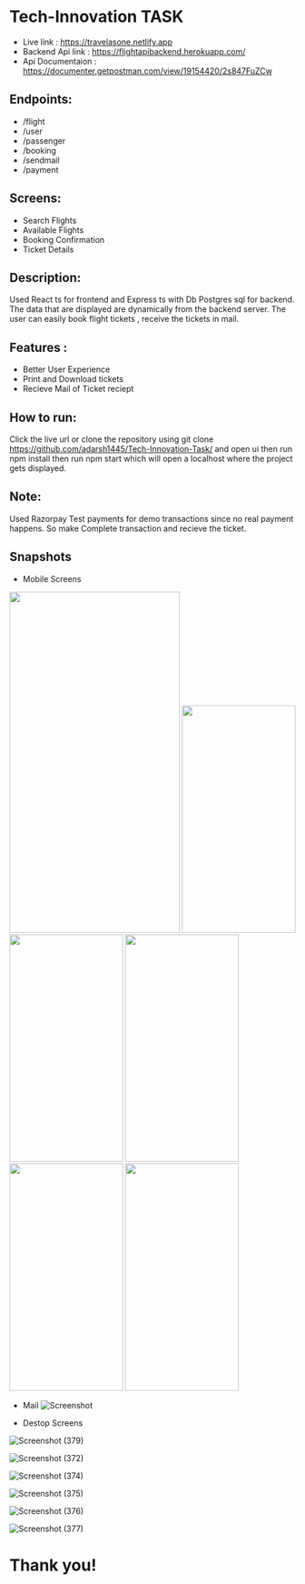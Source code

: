 # Tech-Innovation TASK

- Live link : https://travelasone.netlify.app
- Backend Api link : https://flightapibackend.herokuapp.com/
- Api Documentaion : https://documenter.getpostman.com/view/19154420/2s847FuZCw
## Endpoints:

- /flight
- /user
- /passenger
- /booking
- /sendmail
- /payment

## Screens:

- Search Flights
- Available Flights
- Booking Confirmation
- Ticket Details



## Description:

Used React ts for frontend and Express ts with Db Postgres sql for backend. The data that are displayed are dynamically from the backend server. The user can easily book flight tickets , receive the tickets in mail.

## Features : 

- Better User Experience
- Print and Download tickets
- Recieve Mail of Ticket reciept

## How to run:

Click the live url or clone the repository using git clone https://github.com/adarsh1445/Tech-Innovation-Task/ and open ui then run npm install then run npm start which will open a localhost where the project gets displayed.

## Note:

 Used Razorpay Test payments for demo transactions since no real payment happens. So make Complete transaction and recieve the ticket.


## Snapshots

- Mobile Screens

<img src="https://user-images.githubusercontent.com/69414310/196405690-ca403d3c-fc65-43e9-aa86-2b614a48575d.jpg" width="300" height="600" >  

<img src="https://user-images.githubusercontent.com/69414310/196405701-55006f78-345a-4f29-ab5c-9911ce39b6a8.jpg" width="200" height="400" > 

<img src="https://user-images.githubusercontent.com/69414310/196405706-8ae9cca5-f560-4da6-8415-e7f2c89051ca.jpg" width="200" height="400" >  

<img src="https://user-images.githubusercontent.com/69414310/196405712-65842215-8945-4e27-9796-4c02e126a3b3.jpg" width="200" height="400" >

<img src="https://user-images.githubusercontent.com/69414310/196405718-cceecb14-6024-46e2-9d5d-ff985554f8b4.jpg" width="200" height="400" >   

<img src="https://user-images.githubusercontent.com/69414310/196405733-1969036c-c18d-4d7f-8114-43c30814d062.jpg" width="200" height="400" >

- Mail
 ![Screenshot](https://user-images.githubusercontent.com/69414310/196404227-c84b3ed2-8e84-4ea8-949b-c75f66d3d7c8.png)
 
- Destop Screens

 ![Screenshot (379)](https://user-images.githubusercontent.com/69414310/196404378-28ef91a2-48ce-442d-a746-996c4d2ce4df.png)
 
 ![Screenshot (372)](https://user-images.githubusercontent.com/69414310/196402468-72a31cbe-c043-44e8-b1aa-4e69cb5f1efe.png)
 
 ![Screenshot (374)](https://user-images.githubusercontent.com/69414310/196402737-d0bab683-894f-4b4c-bd27-2c2a2245a730.png)
 
 ![Screenshot (375)](https://user-images.githubusercontent.com/69414310/196402801-bc9234a3-c447-40f3-9d07-12f82e1d320b.png)

 ![Screenshot (376)](https://user-images.githubusercontent.com/69414310/196402826-55e723be-56f9-4649-a778-fb2289c5ebc5.png)

![Screenshot (377)](https://user-images.githubusercontent.com/69414310/196402868-9d53f48b-2cd9-4bf1-a330-cb09498470bf.png)





 

# Thank you!
